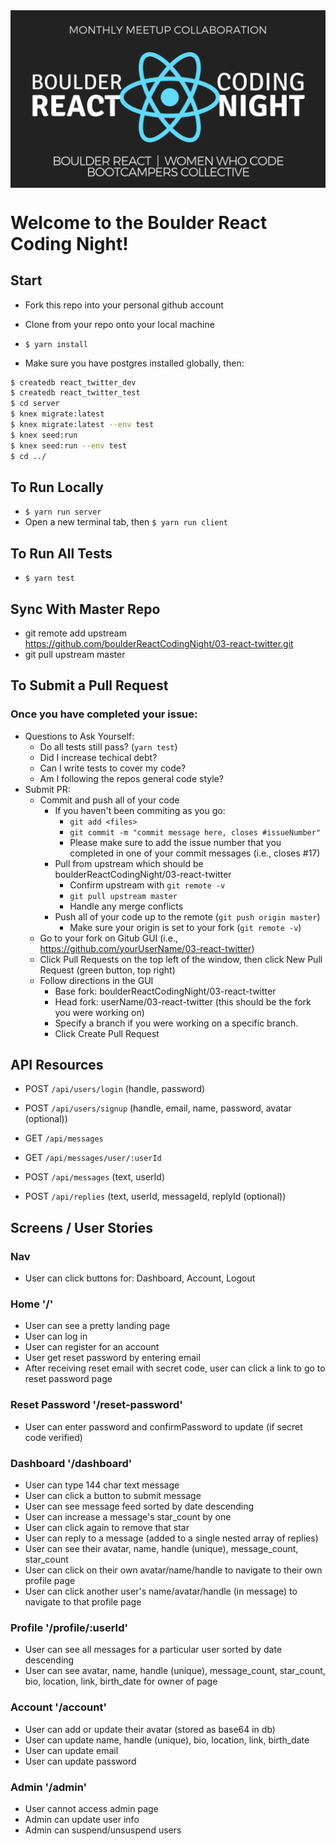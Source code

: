 <img src="./brcnLogo.png" alt="Boulder React Coding Night logo" align="center" />

# Welcome to the Boulder React Coding Night!


## Start

* Fork this repo into your personal github account
* Clone from your repo onto your local machine
* `$ yarn install`

* Make sure you have postgres installed globally, then:
```bash
$ createdb react_twitter_dev
$ createdb react_twitter_test
$ cd server
$ knex migrate:latest
$ knex migrate:latest --env test
$ knex seed:run
$ knex seed:run --env test
$ cd ../
```

## To Run Locally
* `$ yarn run server`
* Open a new terminal tab, then `$ yarn run client`


## To Run All Tests
* `$ yarn test`


## Sync With Master Repo
* git remote add upstream https://github.com/boulderReactCodingNight/03-react-twitter.git
* git pull upstream master

## To Submit a Pull Request
### Once you have completed your issue:
* Questions to Ask Yourself:
  - Do all tests still pass? (`yarn test`)
  - Did I increase techical debt?
  - Can I write tests to cover my code?
  - Am I following the repos general code style?
* Submit PR:
  - Commit and push all of your code
    - If you haven't been commiting as you go:
      - `git add <files>`
      - `git commit -m "commit message here, closes #issueNumber"`
      - Please make sure to add the issue number that you completed in one of your commit messages (i.e., closes #17)
    - Pull from upstream which should be boulderReactCodingNight/03-react-twitter
      - Confirm upstream with `git remote -v`
      - `git pull upstream master`
      - Handle any merge conflicts
    - Push all of your code up to the remote (`git push origin master`)
      - Make sure your origin is set to your fork (`git remote -v`)
  - Go to your fork on Gitub GUI (i.e., https://github.com/yourUserName/03-react-twitter)
  - Click Pull Requests on the top left of the window, then click New Pull Request (green button, top right)
  - Follow directions in the GUI
    - Base fork: boulderReactCodingNight/03-react-twitter
    - Head fork: userName/03-react-twitter (this should be the fork you were working on)
    - Specify a branch if you were working on a specific branch.
    - Click Create Pull Request


## API Resources

* POST `/api/users/login` (handle, password)
* POST `/api/users/signup` (handle, email, name, password, avatar (optional))

* GET `/api/messages`
* GET `/api/messages/user/:userId`
* POST `/api/messages` (text, userId)

* POST `/api/replies` (text, userId, messageId, replyId (optional))

## Screens / User Stories

### Nav
* User can click buttons for: Dashboard, Account, Logout

### Home '/'
* User can see a pretty landing page
* User can log in
* User can register for an account
* User get reset password by entering email
* After receiving reset email with secret code, user can click a link to go to reset password page

### Reset Password  '/reset-password'
* User can enter password and confirmPassword to update (if secret code verified)

### Dashboard '/dashboard'
* User can type 144 char text message
* User can click a button to submit message
* User can see message feed sorted by date descending
* User can increase a message's star_count by one
* User can click again to remove that star
* User can reply to a message (added to a single nested array of replies)
* User can see their avatar, name, handle (unique), message_count, star_count
* User can click on their own avatar/name/handle to navigate to their own profile page
* User can click another user's name/avatar/handle (in message) to navigate to that profile page

### Profile  '/profile/:userId'
* User can see all messages for a particular user sorted by date descending
* User can see avatar, name, handle (unique), message_count, star_count, bio, location, link, birth_date for owner of page

### Account  '/account'
* User can add or update their avatar (stored as base64 in db)
* User can update name, handle (unique), bio, location, link, birth_date
* User can update email
* User can update password

### Admin '/admin'
* User cannot access admin page
* Admin can update user info
* Admin can suspend/unsuspend users
